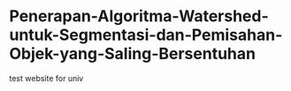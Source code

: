 # Penerapan-Algoritma-Watershed-untuk-Segmentasi-dan-Pemisahan-Objek-yang-Saling-Bersentuhan
test website for univ 

